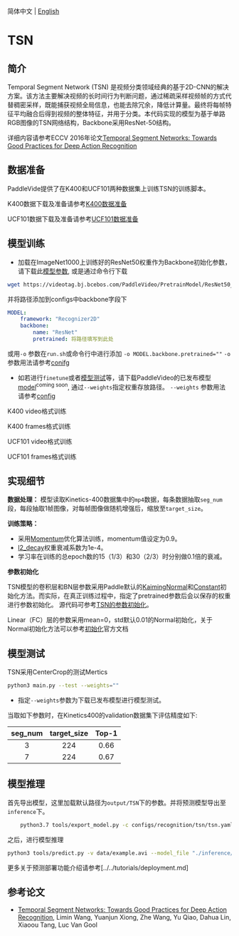 简体中文 | [English](../../../en/model_zoo/recognition/tsn.md)


# TSN

## 简介

Temporal Segment Network (TSN) 是视频分类领域经典的基于2D-CNN的解决方案。该方法主要解决视频的长时间行为判断问题，通过稀疏采样视频帧的方式代替稠密采样，既能捕获视频全局信息，也能去除冗余，降低计算量。最终将每帧特征平均融合后得到视频的整体特征，并用于分类。本代码实现的模型为基于单路RGB图像的TSN网络结构，Backbone采用ResNet-50结构。

详细内容请参考ECCV 2016年论文[Temporal Segment Networks: Towards Good Practices for Deep Action Recognition](https://arxiv.org/abs/1608.00859)

## 数据准备

PaddleVide提供了在K400和UCF101两种数据集上训练TSN的训练脚本。

K400数据下载及准备请参考[K400数据准备](../../dataset/K400.md)

UCF101数据下载及准备请参考[UCF101数据准备](../../dataset/ucf101.md)


## 模型训练

- 加载在ImageNet1000上训练好的ResNet50权重作为Backbone初始化参数，请下载此[模型参数](https://videotag.bj.bcebos.com/PaddleVideo/PretrainModel/ResNet50_pretrain.pdparams),
或是通过命令行下载

```bash
wget https://videotag.bj.bcebos.com/PaddleVideo/PretrainModel/ResNet50_pretrain.pdparams
```

并将路径添加到configs中backbone字段下

```yaml
MODEL:
    framework: "Recognizer2D"
    backbone:
        name: "ResNet"
        pretrained: 将路径填写到此处
```

或用`-o` 参数在```run.sh```或命令行中进行添加
``` -o MODEL.backbone.pretrained="" ```
`-o` 参数用法请参考[conifg](../../config.md)

- 如若进行`finetune`或者[模型测试](#模型测试)等，请下载PaddleVideo的已发布模型[model]()<sup>coming soon</sup>, 通过`--weights`指定权重存放路径。 `--weights` 参数用法请参考[config](../../config.md)

K400 video格式训练

K400 frames格式训练

UCF101 video格式训练

UCF101 frames格式训练

## 实现细节

**数据处理：** 模型读取Kinetics-400数据集中的`mp4`数据，每条数据抽取`seg_num`段，每段抽取1帧图像，对每帧图像做随机增强后，缩放至`target_size`。

**训练策略：**

*  采用[Momentum](https://www.paddlepaddle.org.cn/documentation/docs/zh/develop/api/paddle/optimizer/momentum/Momentum_cn.html#momentum)优化算法训练，momentum值设定为0.9。
*  [l2_decay](https://www.paddlepaddle.org.cn/documentation/docs/zh/develop/api/paddle/regularizer/L2Decay_cn.html#l2decay)权重衰减系数为1e-4。
*  学习率在训练的总epoch数的15（1/3）和30（2/3）时分别做0.1倍的衰减。

**参数初始化**

TSN模型的卷积层和BN层参数采用Paddle默认的[KaimingNormal](https://www.paddlepaddle.org.cn/documentation/docs/zh/develop/api/paddle/nn/initializer/kaiming/KaimingNormal_cn.html#kaimingnormal)和[Constant](https://www.paddlepaddle.org.cn/documentation/docs/zh/develop/api/paddle/nn/initializer/constant/Constant_cn.html#constant)初始化方法。而实际，在真正训练过程中，指定了pretrained参数后会以保存的权重进行参数初始化。
源代码可参考[TSN的参数初始化](https://github.com/PaddlePaddle/PaddleVideo/blob/main/paddlevideo/modeling/backbones/resnet.py#L251)。

Linear（FC）层的参数采用mean=0，std默认0.01的Normal初始化，关于Normal初始化方法可以参考[初始化](https://www.paddlepaddle.org.cn/documentation/docs/zh/develop/api/paddle/nn/initializer/normal/Normal_cn.html)官方文档


## 模型测试

TSN采用CenterCrop的测试Mertics

```bash
python3 main.py --test --weights=""
```

- 指定`--weights`参数为下载已发布模型进行模型测试。


当取如下参数时，在Kinetics400的validation数据集下评估精度如下:

| seg\_num | target\_size | Top-1 |
| :------: | :----------: | :----: |
| 3 | 224 | 0.66 |
| 7 | 224 | 0.67 |

## 模型推理

首先导出模型，这里加载默认路径为```output/TSN```下的参数。并将预测模型导出至`inference`下。

```bash
    python3.7 tools/export_model.py -c configs/recognition/tsn/tsn.yaml -p output/TSN/TSN_best.pdparams -o ./inference
```

之后，进行模型推理

```bash
python3 tools/predict.py -v data/example.avi --model_file "./inference/TSN.pdmodel" --params_file "./inference/TSN.pdiparams" --enable_benchmark=False --model="TSN"
```

更多关于预测部署功能介绍请参考[../../tutorials/deployment.md]

## 参考论文

- [Temporal Segment Networks: Towards Good Practices for Deep Action Recognition](https://arxiv.org/abs/1608.00859), Limin Wang, Yuanjun Xiong, Zhe Wang, Yu Qiao, Dahua Lin, Xiaoou Tang, Luc Van Gool
